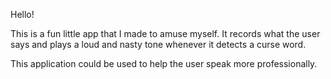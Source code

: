 Hello!

This is a fun little app that I made to amuse myself. It records what the user says and plays a loud and nasty tone whenever it detects a curse word. 

This application could be used to help the user speak more professionally. 
